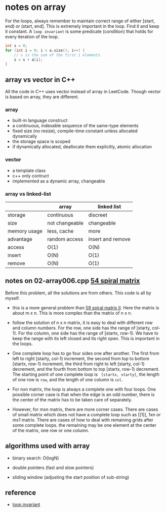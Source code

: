 # notes on array

For the loops, always remember to maintain correct range of either [start, end) or (start, end]. This is extremely important in the loop. Find it and keep it constant. A ```loop invariant``` is some predicate (condition) that holds for every iteration of the loop. 

```c++
int s = 0;
for (int i = 0; i < a.size(); i++) {
    // s is the sum of the first i elements
    s = s + a[i];
}
```

## array vs vector in C++

All the code in C++ uses vector instead of array in LeetCode. Though vector is based on array, they are different.

### array

* built-in language construct
* a continuous, indexable sequence of the same-type elements
* fixed size (no resize), compile-time constant unless allocated dynamically
* the storage space is scoped
* if dynamically allocated, deallocate them explicitly, atomic allocation

### vector

* a template class
* c++ only contruct
* implemented as a dynamic array, changeable

### array vs linked-list

|   | array | linked list |
| - | ----- | ----------- |
| storage | continuous | discreet |
| size | not changeable | changeable |
| memory usage | less, cache | more |
| advantage | random access | insert and remove |
| access | O(1) | O(N) |
| insert | O(N) | O(1) |
| remove | O(N) | O(1) |

## notes on 02-array006.cpp [54 spiral matrix](https://leetcode.com/problems/spiral-matrix/)

Before this problem, all the solutions are from others. This code is all by myself.

* this is a more general problem than [59 spiral matrix II](https://leetcode.com/problems/spiral-matrix-ii/). Here the matrix is about m x n. This is more complex than the matrix of n x n.

* follow the solution of n x n matrix, it is easy to deal with different row and column numbers. For the row, one side has the range of [starty, col-1). For the column, one side has the range of [startx, row-1). We have to keep the range with its left closed and its right open. This is important in the loops.

* One complete loop has to go four sides one after another. The first from left to right [starty, col-1) increment, the second from top to bottom [startx, row-1) increment, the third from right to left [starty, col-1) decrement, and the fourth from bottom to top [startx, row-1) decrement. The starting point of one complete loop is ``` [startx, starty]```, the length of one row is ```row```, and the length of one column is ```col```.

* For nxn matrix, the loop is always a complete one with four loops. One possible corner case is that when the edge is an odd number, there is the center of the matrix has to be taken care of separately. 

* However, for mxn matrix, there are more corner cases. There are cases of small matrix which does not have a complete loop such as [[1]], 1xn or mx1 matrix. There are cases of how to deal with remaining grids after some complete loops. the remaining may be one element at the center of the matrix, one row or one column.

## algorithms used with array

* binary search: O(logN)

* double pointers (fast and slow pointers)

* sliding window (adjusting the start position of sub-string)

## reference

* [loop invariant](https://en.wikipedia.org/wiki/Loop_invariant)

